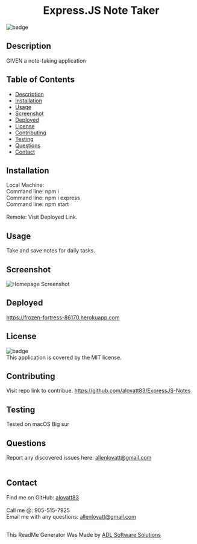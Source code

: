 
<h1 align="center">Express.JS Note Taker</h1>
  
![badge](https://img.shields.io/badge/license-MIT-orange)<br />

## Description
GIVEN a note-taking application

## Table of Contents
- [Description](#description)
- [Installation](#installation)
- [Usage](#usage)
- [Screenshot](#screenshot)
- [Deployed](#deployed)
- [License](#license)
- [Contributing](#contributing)
- [Testing](#testing)
- [Questions](#questions)
- [Contact](#contact)

## Installation

Local Machine:<br />
Command line: npm i<br />
Command line: npm i express<br />
Command line: npm start<br />
<br />
Remote:
Visit Deployed Link.

## Usage
Take and save notes for daily tasks.

## Screenshot
![Homepage Screenshot](https://alovatt83.github.io/ExpressJS-Notes/public/assets/images/screenshot.png)


## Deployed
https://frozen-fortress-86170.herokuapp.com 

## License
![badge](https://img.shields.io/badge/license-MIT-orange)
<br />
This application is covered by the MIT license. 

## Contributing
Visit repo link to contribue. https://github.com/alovatt83/ExpressJS-Notes

## Testing
Tested on macOS Big sur

## Questions
Report any discovered issues here: allenlovatt@gmail.com<br />
<br />

## Contact
Find me on GitHub: [alovatt83](https://github.com/alovatt83)<br />
<br />
Call me @: 905-515-7925
<br />
Email me with any questions: allenlovatt@gmail.com<br /><br />

This ReadMe Generator Was Made by [ADL Software Solutions](https://github.com/alovatt83/ReadMe-Generator)
    
